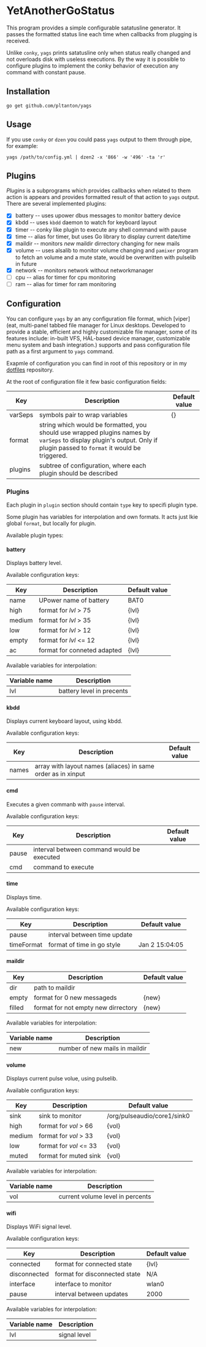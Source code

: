 YetAnotherGoStatus
==================

This program provides a simple configurable satatusline generator. It passes
the formatted status line each time when callbacks from plugging is received.

Unlike `conky`, `yags` prints satatusline only when status really changed and
not overloads disk with useless executions. By the way it is possible to
configure plugins to implement the conky behavior of execution any command
with constant pause.

## Installation

`go get github.com/pltanton/yags`

## Usage

If you use `conky` or `dzen` you could pass `yags` output to them through pipe,
for example:

```
yags /path/to/config.yml | dzen2 -x '866' -w '496' -ta 'r'

```

## Plugins

_Plugins_ is a subprograms which provides callbacks when related to them action
is appears and provides formatted result of that action to `yags` output. There
are several implemented plugins:

- [x] battery -- uses upower dbus messages to monitor battery device
- [x] kbdd -- uses `kbdd` daemon to watch for keyboard layout
- [x] timer -- conky like plugin to execute any shell command with pause
- [x] time -- alias for timer, but uses Go library to display current date/time
- [x] maildir -- monitors _new_ maildir dirrectory changing for new mails
- [x] volume -- uses alsalib to monitor volume changing and `pamixer` program
  to fetch an volume and a mute state, would be overwritten with pulselib in
  future
- [x] network -- monitors network without networkmanager
- [ ] cpu -- alias for timer for cpu monitoring
- [ ] ram -- alias for timer for ram monitoring

## Configuration

You can configure `yags` by an any configuration file format, which
[viper](eat, multi-panel tabbed file manager for Linux desktops. Developed to provide a stable, efficient and highly customizable file manager, some of its features include: in-built VFS, HAL-based device manager, customizable menu system and bash integration.)
supports and pass configuration file path as a first argument to `yags`
command.

Exapmle of configuration you can find in root of this repository or in my
[dotfiles](https://github.com/pltanton/dotfiles/tree/master/config/yags)
repository.

At the root of configuration file it few basic configuration fields:

| Key     | Description                                                                                                                                                             | Default value |
| ---     | ---                                                                                                                                                                     | ---           |
| varSeps | symbols pair to wrap variables                                                                                                                                          | {}            |
| format  | string which would be formatted, you should use wrapped plugins names by `varSeps` to display plugin's output. Only if plugin passed to `format` it would be triggered. |               |
| plugins | subtree of configuration, where each plugin should be described                                                                                                         |               |

### Plugins

Each plugin in `plugin` section should contain `type` key to specifi plugin
type.

Some plugin has variables for interpolation and own formats. It acts just lkie
global `format`, but locally for plugin.

Available plugin types:

#### battery

Displays battery level.

Available configuration keys:

| Key    | Description                 | Default value |
| ---    | ---                         | ---           |
| name   | UPower name of battery      | BAT0          |
| high   | format for _lvl_ > 75       | {lvl}         |
| medium | format for _lvl_ > 35       | {lvl}         |
| low    | format for _lvl_ > 12       | {lvl}         |
| empty  | format for _lvl_ <= 12      | {lvl}         |
| ac     | format for conneted adapted | {lvl}         |

Available variables for interpolation:

| Variable name | Description               |
| ---           | ---                       |
| lvl           | battery level in precents |

#### kbdd

Displays current keyboard layout, using kbdd.

Available configuration keys:

| Key   | Description                                                  | Default value |
| ---   | ---                                                          | ---           |
| names | array with layout names (aliaces) in same order as in xinput |               |

#### cmd

Executes a given commanb with `pause` interval.

Available configuration keys:

| Key   | Description                                | Default value |
| ---   | ---                                        | ---           |
| pause | interval between command would be executed |               |
| cmd   | command to execute                         |               |

#### time

Displays time.

Available configuration keys:

| Key        | Description                  | Default value  |
| ---        | ---                          | ---            |
| pause      | interval between time update |                |
| timeFormat | format of time in go style   | Jan 2 15:04:05 |

#### maildir

| Key    | Description                         | Default value |
| ---    | ---                                 | ---           |
| dir    | path to maildir                     |               |
| empty  | format for 0 new messageds          | {new}         |
| filled | format for not empty new dirrectory | {new}         |

Available variables for interpolation:

| Variable name | Description                    |
| ---           | ---                            |
| new           | number of new mails in maildir |

#### volume

Displays current pulse volue, using pulselib.

Available configuration keys:

| Key    | Description            | Default value               |
| ---    | ---                    | ---                         |
| sink   | sink to monitor        | /org/pulseaudio/core1/sink0 |
| high   | format for _vol_ > 66  | {vol}                       |
| medium | format for _vol_ > 33  | {vol}                       |
| low    | format for _vol_ <= 33 | {vol}                       |
| muted  | format for muted sink  | {vol}                       |

Available variables for interpolation:

| Variable name | Description                      |
| ---           | ---                              |
| vol           | current volume level in percents |

#### wifi

Displays WiFi signal level.

Available configuration keys:

| Key          | Description                   | Default value |
| ---          | ---                           | ---           |
| connected    | format for connected state    | {lvl}         |
| disconnected | format for disconnected state | N/A           |
| interface    | interface to monitor          | wlan0         |
| pause        | interval between updates      | 2000          |

Available variables for interpolation:

| Variable name | Description  |
| ---           | ---          |
| lvl           | signal level |


